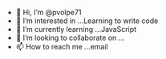 - 👋 Hi, I’m @pvolpe71
- 👀 I’m interested in ...Learning to write code
- 🌱 I’m currently learning ...JavaScript
- 💞️ I’m looking to collaborate on ...
- 📫 How to reach me ...email 

<!---
pvolpe71/pvolpe71 is a ✨ special ✨ repository because its `README.md` (this file) appears on your GitHub profile.
You can click the Preview link to take a look at your changes.
--->
